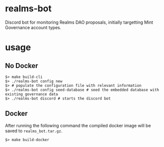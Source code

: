 # realms-bot

Discord bot for monitoring Realms DAO proposals, initially targetting Mint Governance account types.

# usage

## No Docker

```shell
$> make build-cli
$> ./realms-bot config new
$> # populate the configuration file with relevant information
$> ./realms-bot config seed-database # seed the embedded database with existing governance data
$> ./realms-bot discord # starts the discord bot
```

## Docker

After running the following command the compiled  docker image will be saved to `realms_bot.tar.gz`.

```shell
$> make build-docker
```